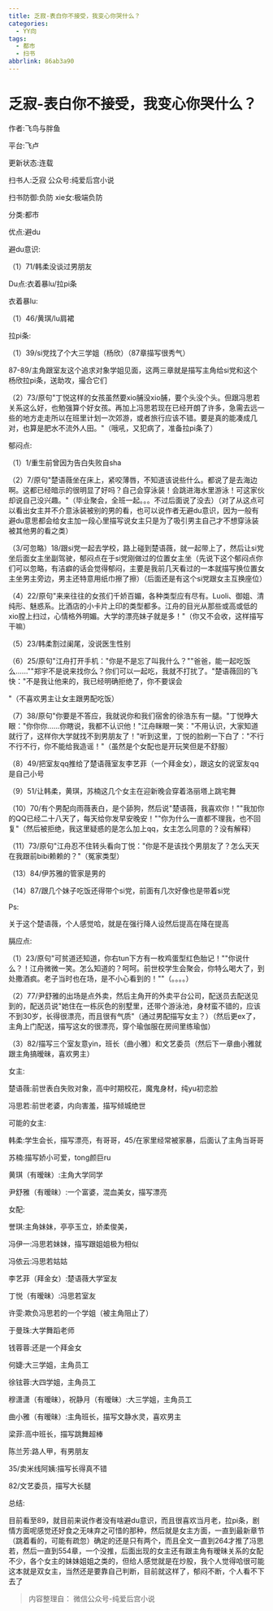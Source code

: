 ```yaml
---
title: 乏寂-表白你不接受，我变心你哭什么？
categories:
  - YY向
tags:
  - 都市
  - 扫书
abbrlink: 86ab3a90
---
```

# 乏寂-表白你不接受，我变心你哭什么？
作者:飞鸟与胖鱼

平台:飞卢

更新状态:连载

扫书人:乏寂 公众号:纯爱后宫小说

扫书防御:负防 xie女:极端负防

分类:都市

优点:避du

避du意识:

（1）71/韩柔没谈过男朋友

Du点:衣着暴lu/拉pi条

衣着暴lu:

（1）46/黄琪/lu肩裙

拉pi条:

（1）39/si党找了个大三学姐（杨欣）（87章描写很秀气）

87-89/主角跟室友这个追求对象学姐见面，这两三章就是描写主角给si党和这个杨欣拉pi条，送助攻，撮合它们

（2）73/原句"丁悦这样的女孩虽然要xio脯没xio脯，要个头没个头。但跟冯思若关系这么好，也勉强算个好女孩。再加上冯思若现在已经开朗了许多，急需去远一些的地方走走所以在班里计划一次郊游，或者旅行应该不错。要是真的能凑成几对，也算是肥水不流外人田。"（哦吼，又犯病了，准备拉pi条了）

郁闷点:

（1）1/重生前曾因为告白失败自sha

（2）7/原句"楚语薇坐在床上，紧咬薄唇，不知道该说些什么。都说了是去海边啊。这都已经暗示的很明显了好吗？自己会穿泳装！会跳进海水里游泳！可这家伙却说自己没兴趣。"（毕业聚会，全班一起。。。不过后面说了没去）（对了从这点可以看出女主并不介意泳装被别的男的看，也可以说作者无避du意识，因为一般有避du意思都会给女主加一段心里描写说女主只是为了吸引男主自己才不想穿泳装被其他男的看之类）

（3/可忽略）18/跟si党一起去学校，路上碰到楚语薇，就一起带上了，然后让si党坐后面女主坐副驾驶，郁闷点在于si党刚做过的位置女主坐（先说下这个郁闷点你们可以忽略，有洁癖的话会觉得郁闷，主要是我前几天看过的一本就描写换位置女主坐男主旁边，男主还特意用纸巾擦了擦）（后面还是有这个si党跟女主互换座位）

（4）22/原句"来来往往的女孩们千娇百媚，各种类型应有尽有。Luoli、御姐、清纯形、魅惑系。比酒店的小卡片上印的类型都多。江舟的目光从那些或高或低的xio膛上扫过，心情格外明媚。大学的漂亮妹子就是多！"（你又不会收，这样描写干嘛）

（5）23/韩柔割过阑尾，没说医生性别

（6）25/原句"江舟打开手机："你是不是忘了叫我什么？""爸爸，能一起吃饭么......""郑宇不是说来找你么？你们可以一起吃，我就不打扰了。"楚语薇回的飞快："不是我让他来的，我已经明确拒绝了，你不要误会

"（不喜欢男主让女主跟男配吃饭）

（7）38/原句"你要是不答应，我就说你和我们宿舍的徐浩东有一腿。"丁悦睁大眼："你你你......你瞎说，我都不认识他！"江舟眯眼一笑："不用认识，大家知道就行了，这样你大学就找不到男朋友了！"听到这里，丁悦的脸刷一下白了："不行不行不行，你不能给我造谣！"（虽然是个女配也是开玩笑但是不舒服）

（8）49/把室友qq推给了楚语薇室友李艺菲（一个拜金女），跟这女的说室友qq是自己小号

（9）51/让韩柔，黄琪，苏楠这几个女主在迎新晚会穿着洛丽塔上跳宅舞

（10）70/有个男配向雨薇表白，是个舔狗，然后说"楚语薇，我喜欢你！""我加你的QQ已经二十八天了，每天给你发早安晚安！""你为什么一直都不理我，也不回复"（然后被拒绝，我这里疑惑的是怎么加上qq，女主怎么同意的？没有解释）

（11）73/原句"江舟忍不住转头看向丁悦："你是不是该找个男朋友了？怎么天天在我跟前bibi赖赖的？"（冤家类型）

（13）84/伊苏雅的管家是男的

（14）87/跟几个妹子吃饭还得带个si党，前面有几次好像也是带着si党

Ps:

关于这个楚语薇，个人感觉哈，就是在强行降人设然后提高在降在提高

膈应点:

（1）23/原句"可贫道还知道，你右tun下方有一枚鸡蛋型红色胎记！""你说什么？！江舟微微一笑。怎么知道的？呵呵。前世校学生会聚会，你特么喝大了，到处撒酒疯。老子当时也在场，是不小心看到的！""（。。。。）

（2）77/尹舒雅的出场是点外卖，然后主角开的外卖平台公司，配送员去配送见到的，配送员说"她住在一栋灰色的别墅里，还带个游泳池，身材蛮不错的，应该不到30岁，长得很漂亮，而且很有气质"（通过男配描写女主？）（然后更ex了，主角上门配送，描写这女的很漂亮，穿个瑜伽服在房间里练瑜伽）

（3）82/描写三个室友意yin，班长（曲小雅）和文艺委员（然后下一章曲小雅就跟主角搞暧昧，喜欢男主）

女主:

楚语薇:前世表白失败对象，高中时期校花，魔鬼身材，纯yu初恋脸

冯思若:前世老婆，内向害羞，描写倾城绝世

可能的女主:

韩柔:学生会长，描写漂亮，有哥哥，45/在家里经常被家暴，后面认了主角当哥哥

苏楠:描写娇小可爱，tong颜巨ru

黄琪（有暧昧）:主角大学同学

尹舒雅（有暧昧）:一个富婆，混血美女，描写漂亮

女配:

誉琪:主角妹妹，亭亭玉立，娇柔俊美，

冯伊一:冯思若妹妹，描写跟姐姐极为相似

冯依云:冯思若姑姑

李艺菲（拜金女）:楚语薇大学室友

丁悦（有暧昧）:冯思若室友

许雯:欺负冯思若的一个学姐（被主角阻止了）

于曼珠:大学舞蹈老师

钱蓉蓉:还是一个拜金女

何婕:大三学姐，主角员工

徐铉蓉:大四学姐，主角员工

穆潇潇（有暧昧），祝静月（有暧昧）:大三学姐，主角员工

曲小雅（有暧昧）:主角班长，描写文静水灵，喜欢男主

梁菲:高中班长，描写跳舞超棒

陈兰芳:路人甲，有男朋友

35/卖米线阿姨:描写长得真不错

82/文艺委员，描写大长腿

总结:

目前看至89，就目前来说作者没有啥避du意识，而且很喜欢当月老，拉pi条，剧情方面呢感觉还好食之无味弃之可惜的那种，然后就是女主方面，一直到最新章节（跳着看的，可能有疏忽）确定的还是只有两个，而且全文一直到264才推了冯思若，然后一直到554章，一个没推，后面出现的女主还有跟主角有暧昧关系的女配不少，各个女主的妹妹姐姐之类的，但给人感觉就是在炒股，我个人觉得哈很可能这本就是双女主，当然还是要靠自己判断，目前就这样了，郁闷不断，个人看不下去了


> 内容整理自： 微信公众号-纯爱后宫小说